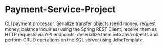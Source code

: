 # Payment-Service-Project
CLI payment processor. Serialize transfer objects (send money, request money, balance inquiries) using the Spring REST Client; receive them as HTTP requests via API endpoints; deserialize them into Java objects and perform CRUD operations on the SQL server using JdbcTemplate.
